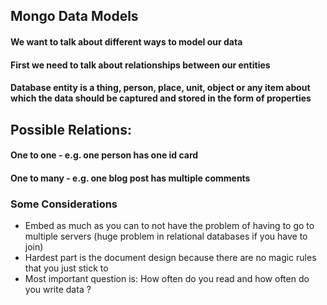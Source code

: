 ## Mongo Data Models

#### We want to talk about different ways to model our data 

#### First we need to talk about relationships between our entities

#### Database entity is a thing, person, place, unit, object or any item about which the data should be captured and stored in the form of properties

## Possible Relations:

#### One to one - e.g. one person has one id card  
#### One to many - e.g. one blog post has multiple comments 

### Some Considerations 
- Embed as much as you can to not have the problem of having to go to multiple servers 
(huge problem in relational databases if you have to join)
- Hardest part is the document design because there are no magic rules that you just stick
to
- Most important question is: How often do you read and how often do you write data ?
